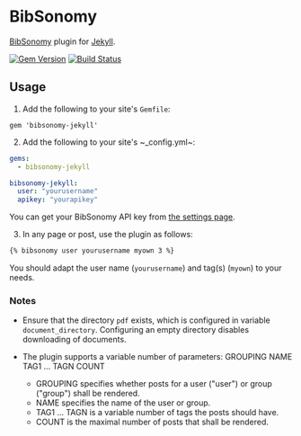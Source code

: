 # BibSonomy

[BibSonomy](https://www.bibsonomy.org/) plugin for [Jekyll](http://jekyllrb.com/).

[![Gem Version](https://badge.fury.io/rb/bibsonomy-jekyll.svg)](http://badge.fury.io/rb/bibsonomy-jekyll)
[![Build Status](https://travis-ci.org/rjoberon/bibsonomy-jekyll.svg?branch=master)](https://travis-ci.org/rjoberon/bibsonomy-jekyll)

## Usage

1. Add the following to your site's `Gemfile`:

```
gem 'bibsonomy-jekyll'
```

2. Add the following to your site's ~_config.yml~:

```yml
gems:
  - bibsonomy-jekyll

bibsonomy-jekyll:
  user: "yourusername"
  apikey: "yourapikey"
```

You can get your BibSonomy API key from [the settings page](https://www.bibsonomy.org/settings?selTab=1#selTab1).

3. In any page or post, use the plugin as follows:

```markdown
{% bibsonomy user yourusername myown 3 %}
```

You should adapt the user name (`yourusername`)  and tag(s) (`myown`)
to your needs.


### Notes

- Ensure that the directory `pdf` exists, which is configured in
  variable `document_directory`. Configuring an empty directory
  disables downloading of documents.

- The plugin supports a variable number of parameters: GROUPING NAME
  TAG1 ... TAGN COUNT
  - GROUPING specifies whether posts for a user ("user") or group
    ("group") shall be rendered.
  - NAME specifies the name of the user or group.
  - TAG1 ... TAGN is a variable number of tags the posts should have.
  - COUNT is the maximal number of posts that shall be rendered.
